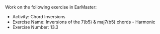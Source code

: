 Work on the following exercise in EarMaster:
- Activity: Chord Inversions
- Exercise Name: Inversions of the 7(b5) & maj7(b5) chords - Harmonic
- Exercise Number: 13.3
